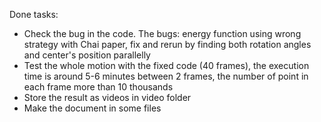 Done tasks:
- Check the bug in the code. The bugs: energy function using wrong strategy with Chai paper, fix and rerun
by finding both rotation angles and center's position parallelly
- Test the whole motion with the fixed code (40 frames), the execution time is around 5-6 minutes between 2 frames,
the number of point in each frame more than 10 thousands
- Store the result as videos in video folder
- Make the document in some files


